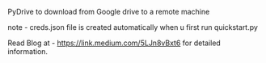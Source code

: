 PyDrive to download from Google drive to a remote machine 

note - creds.json file is created automatically when u first run quickstart.py


Read Blog at - https://link.medium.com/5LJn8vBxt6
for detailed information.




